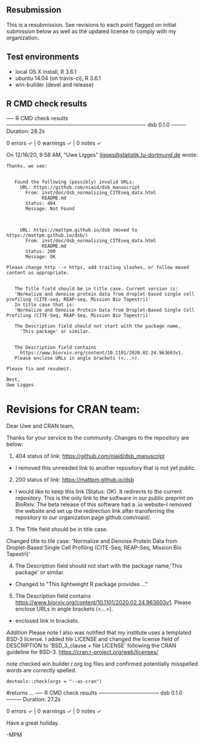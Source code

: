 ## Resubmission

This is a resubmission. See revisions to each point flagged on initial submission below as well as the updated license to comply with my organization. 

## Test environments
* local OS X install, R 3.6.1
* ubuntu 14.04 (on travis-ci), R 3.6.1
* win-builder (devel and release)

## R CMD check results

── R CMD check results ───────────────────────────────────── dsb 0.1.0 ────
Duration: 28.2s

0 errors ✓ | 0 warnings ✓ | 0 notes ✓


On 12/16/20, 9:58 AM, "Uwe Ligges" <ligges@statistik.tu-dortmund.de> wrote:
 
    Thanks, we see:
 
 
       Found the following (possibly) invalid URLs:
         URL: https://github.com/niaid/dsb_manuscript
           From: inst/doc/dsb_normalizing_CITEseq_data.html
                 README.md
           Status: 404
           Message: Not Found


 
         URL: https://mattpm.github.io/dsb (moved to
    https://mattpm.github.io/dsb/)
           From: inst/doc/dsb_normalizing_CITEseq_data.html
                 README.md
           Status: 200
           Message: OK
 
    Please change http --> https, add trailing slashes, or follow moved
    content as appropriate.
  
 
       The Title field should be in title case. Current version is:
       'Normalize and denoise protein data from droplet-based single cell
    profiling (CITE-seq, REAP-seq, Mission Bio Tapestri)'
       In title case that is:
       'Normalize and Denoise Protein Data from Droplet-Based Single Cell
    Profiling (CITE-Seq, REAP-Seq, Mission Bio Tapestri)'
 
       The Description field should not start with the package name,
         'This package' or similar.
 
 
       The Description field contains
         https://www.biorxiv.org/content/10.1101/2020.02.24.963603v1.
       Please enclose URLs in angle brackets (<...>).
 
    Please fix and resubmit.
 
    Best,
    Uwe Ligges

# Revisions for CRAN team: 

Dear Uwe and CRAN team, 

Thanks for your service to the community. Changes to the repository are below: 

1) 404 status of link: https://github.com/niaid/dsb_manuscript
- I removed this unneeded link to another repository that is not yet public.  

2) 200 status of link: https://mattpm.github.io/dsb
-  I would like to keep this link (Status: OK). It redirects to the current repository. This is the only link to the software in our public preprint on BioRxiv. The beta release of this software had a .io website–I removed the website and set up the redirection link after transferring the repository to our organization page github.com/niaid/.  

3) The Title field should be in title case.

Changed title to tile case: 'Normalize and Denoise Protein Data from Droplet-Based Single Cell Profiling (CITE-Seq, REAP-Seq, Mission Bio Tapestri)'
 
4) The Description field should not start with the package name,'This package' or similar.

- Changed to "This lightweight R package provides ..." 
 
5) The Description field contains https://www.biorxiv.org/content/10.1101/2020.02.24.963603v1. Please enclose URLs in angle brackets (<...>).

- enclosed link in brackets. 

*Addition*
Please note I also was notified that my institute uses a templated BSD-3 license. I added file LICENSE and  changed the license field of DESCRIPTION to 'BSD_3_clause + file LICENSE' following the CRAN guideline for BSD-3. https://cran.r-project.org/web/licenses/

*note*
checked win.builder.r.org log files and confirmed potentially misspelled words are correctly spelled. 


```{r}
devtools::check(args = "--as-cran") 
```
#returns ...
── R CMD check results ──────────────── dsb 0.1.0 ────
Duration: 27.2s

0 errors ✓ | 0 warnings ✓ | 0 notes ✓


Have a great holiday. 

-MPM


